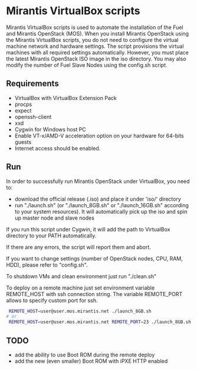 Mirantis VirtualBox scripts
==========================

Mirantis VirtualBox scripts is used to automate the installation of the Fuel
and Mirantis OpenStack (MOS). When you install Mirantis OpenStack using the
Mirantis VirtualBox scripts, you do not need to configure the virtual machine
network and hardware settings. The script provisions the virtual machines with
all required settings automatically. However, you must place the latest
Mirantis OpenStack ISO image in the iso directory. You may also modify the
number of Fuel Slave Nodes using the config.sh script.


Requirements
------------

- VirtualBox with VirtualBox Extension Pack
- procps
- expect
- openssh-client
- xxd
- Cygwin for Windows host PC
- Enable VT-x/AMD-V acceleration option on your hardware for 64-bits guests
- Internet access should be enabled.


Run
---

In order to successfully run Mirantis OpenStack under VirtualBox, you need to:
- download the official release (.iso) and place it under 'iso/' directory
- run "./launch.sh" (or "./launch\_8GB.sh" or "./launch\_16GB.sh" according
to your system resources). It will automatically pick up the iso and spin up
master node and slave nodes

If you run this script under Cygwin, it will add the path to VirtualBox
directory to your PATH automatically.

If there are any errors, the script will report them and abort.

If you want to change settings (number of OpenStack nodes, CPU, RAM, HDD),
please refer to "config.sh".

To shutdown VMs and clean environment just run "./clean.sh"

To deploy on a remote machine just set environment variable REMOTE_HOST with
ssh connection string. The variable REMOTE_PORT allows to specify custom port
for ssh.

```bash
 REMOTE_HOST=user@user.mos.mirantis.net ./launch_8GB.sh
# or
 REMOTE_HOST=user@user.mos.mirantis.net REMOTE_PORT=23 ./launch_8GB.sh
```


TODO
----

- add the ability to use Boot ROM during the remote deploy
- add the new (even smaller) Boot ROM with iPXE HTTP enabled
